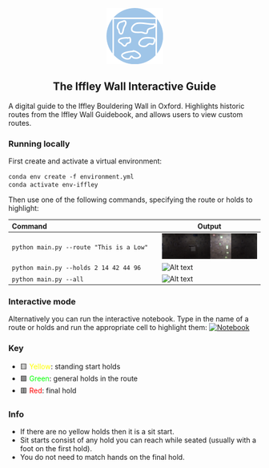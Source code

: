 <div align="center">

![Alt text](img/icon.png?raw=true "Icon")

## The Iffley Wall Interactive Guide

</div>

A digital guide to the Iffley Bouldering Wall in Oxford. Highlights historic routes from the Iffley Wall Guidebook, and allows users to view custom routes.

### Running locally

First create and activate a virtual environment:

```shell
conda env create -f environment.yml
conda activate env-iffley
```

Then use one of the following commands, specifying the route or holds to highlight:

Command⠀⠀⠀⠀⠀⠀⠀⠀⠀⠀⠀⠀⠀⠀⠀⠀⠀⠀⠀⠀⠀| Output
--------|-------
`python main.py --route "This is a Low"` | ![Alt text](img/routes/This%20is%20a%20Low.png?raw=true "This is a Low")
`python main.py --holds 2 14 42 44 96` | ![Alt text](img/examples/holds.png?raw=true "Holds")
`python main.py --all` | ![Alt text](img/examples/all.png?raw=true "Holds")

### Interactive mode

Alternatively you can run the interactive notebook. Type in the name of a route or holds and run the appropriate cell to highlight them: [![Notebook](https://colab.research.google.com/assets/colab-badge.svg)](https://colab.research.google.com/github/iacobo/iffley-wall-app/blob/main/notebook.ipynb)

### Key

- 🟨 <span style="color:yellow">Yellow</span>: standing start holds
- 🟩 <span style="color:lime">Green</span>: general holds in the route
- 🟥 <span style="color:red">Red</span>: final hold

### Info

- If there are no yellow holds then it is a sit start.
- Sit starts consist of any hold you can reach while seated (usually with a foot on the first hold).
- You do not need to match hands on the final hold.
